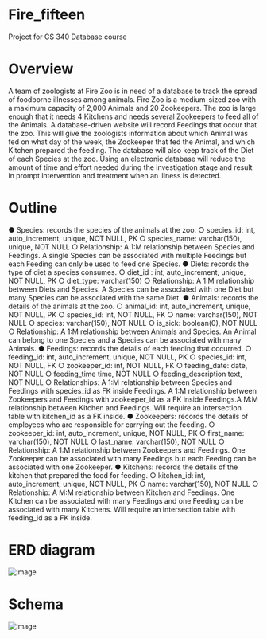 # Fire_fifteen
Project for CS 340 Database course
# Overview
A team of zoologists at Fire Zoo is in need of a database to track the spread of foodborne illnesses among
animals. Fire Zoo is a medium-sized zoo with a maximum capacity of 2,000 Animals and 20 Zookeepers.
The zoo is large enough that it needs 4 Kitchens and needs several Zookeepers to feed all of the Animals.
A database-driven website will record Feedings that occur that the zoo. This will give the zoologists
information about which Animal was fed on what day of the week, the Zookeeper that fed the Animal,
and which Kitchen prepared the feeding. The database will also keep track of the Diet of each Species at
the zoo. Using an electronic database will reduce the amount of time and effort needed during the
investigation stage and result in prompt intervention and treatment when an illness is detected.

# Outline
● Species: records the species of the animals at the zoo.
○ species_id: int, auto_increment, unique, NOT NULL, PK
○ species_name: varchar(150), unique, NOT NULL
○ Relationship: A 1:M relationship between Species and Feedings. A single
Species can be associated with multiple Feedings but each Feeding can only be used to
feed one Species.
● Diets: records the type of diet a species consumes.
○ diet_id : int, auto_increment, unique, NOT NULL, PK
○ diet_type: varchar(150)
○ Relationship: A 1:M relationship between Diets and Species. A Species can be associated
with one Diet but many Species can be associated with the same Diet.
● Animals: records the details of the animals at the zoo.
○ animal_id: int, auto_increment, unique, NOT NULL, PK
○ species_id: int, NOT NULL, FK
○ name: varchar(150), NOT NULL
○ species: varchar(150), NOT NULL
○ is_sick: boolean(0), NOT NULL
○ Relationship: A 1:M relationship between Animals and Species. An Animal
can belong to one Species and a Species can be associated with many Animals.
● Feedings: records the details of each feeding that occurred.
○ feeding_id: int, auto_increment, unique, NOT NULL, PK
○ species_id: int, NOT NULL, FK
○ zookeeper_id: int, NOT NULL, FK
○ feeding_date: date, NOT NULL
○ feeding_time time, NOT NULL
○ feeding_description text, NOT NULL
○ Relationships: A 1:M relationship between Species and Feedings with species_id as
FK inside Feedings. A 1:M relationship between Zookeepers and Feedings with zookeeper_id as a FK
inside Feedings.A M:M relationship between Kitchen and Feedings. Will require an
intersection table with kitchen_id as a FK inside.
● Zookeepers: records the details of employees who are responsible for carrying out the feeding.
○ zookeeper_id: int, auto_increment, unique, NOT NULL, PK
○ first_name: varchar(150), NOT NULL
○ last_name: varchar(150), NOT NULL
○ Relationship: A 1:M relationship between Zookeepers and Feedings. One Zookeeper can
be associated with many Feedings but each Feeding can be associated with one
Zookeeper.
● Kitchens: records the details of the kitchen that prepared the food for feeding.
○ kitchen_id: int, auto_increment, unique, NOT NULL, PK
○ name: varchar(150), NOT NULL
○ Relationship: A M:M relationship between Kitchen and Feedings. One
Kitchen can be associated with many Feedings and one Feeding can be associated with
many Kitchens. Will require an intersection table with feeding_id as a FK inside.

# ERD diagram
![image](https://user-images.githubusercontent.com/55792276/197834463-35d55e6a-25b3-4b61-81da-e1ccd75f1ccb.png)

# Schema

![image](https://user-images.githubusercontent.com/55792276/197834629-dfa2e388-0523-4f5d-b8d8-ba033fb04fc1.png)

